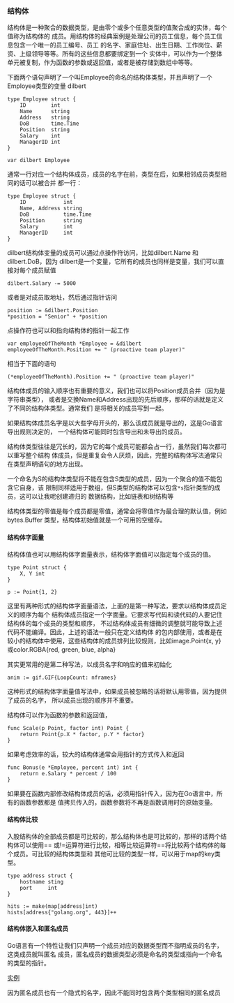 

### 结构体

结构体是一种聚合的数据类型，是由零个或多个任意类型的值聚合成的实体，每个值称为结构体的
成员。用结构体的经典案例是处理公司的员工信息，每个员工信息包含一个唯一的员工编号、员工
的名字、家庭住址、出生日期、工作岗位、薪资、上级领导等等。所有的这些信息都要绑定到一个
实体中，可以作为一个整体单元被复制，作为函数的参数或返回值，或者是被存储到数组中等等。

下面两个语句声明了一个叫Employee的命名的结构体类型，并且声明了一个Employee类型的变量
dilbert

```
type Employee struct {
    ID        int
    Name      string
    Address   string
    DoB       time.Time
    Position  string
    Salary    int
    ManagerID int
}

var dilbert Employee
```
通常一行对应一个结构体成员，成员的名字在前，类型在后，如果相邻成员类型相同的话可以被合并
都一行：
```
type Employee struct {
    ID            int
    Name, Address string
    DoB           time.Time
    Position      string
    Salary        int
    ManagerID     int
}
```
dilbert结构体变量的成员可以通过点操作符访问，比如dilbert.Name 和 dilbert.DoB，因为
dilbert是一个变量，它所有的成员也同样是变量，我们可以直接对每个成员赋值
```
dilbert.Salary -= 5000
```
或者是对成员取地址，然后通过指针访问
```
position := &dilbert.Position
*position = "Senior" + *position
```

点操作符也可以和指向结构体的指针一起工作
```
var employeeOfTheMonth *Employee = &dilbert
employeeOfTheMonth.Position += " (proactive team player)"
```
相当于下面的语句
```
(*employeeOfTheMonth).Position += " (proactive team player)"
```

结构体成员的输入顺序也有重要的意义，我们也可以将Position成员合并（因为是字符串类型），
或者是交换Name和Address出现的先后顺序，那样的话就是定义了不同的结构体类型。通常我们
是将相关的成员写到一起。

如果结构体成员名字是以大些字母开头的，那么该成员就是导出的，这是Go语言导出规则决定的，
一个结构体可能同时包含导出和未导出的成员。

结构体类型往往是冗长的，因为它的每个成员可能都会占一行，虽然我们每次都可以重写整个结构
体成员，但是重复会令人厌烦，因此，完整的结构体写法通常只在类型声明语句的地方出现。

一个命名为S的结构体类型将不能在包含S类型的成员，因为一个聚合的值不能包含它自身，该
限制同样适用于数组，但S类型的结构体可以包含`*s`指针类型的成员，这可以让我呢创建递归的
数据结构，比如链表和树结构等

结构体类型的零值是每个成员都是零值，通常会将零值作为最合理的默认值，例如bytes.Buffer
类型，结构体初始值就是一个可用的空缓存。

#### 结构体字面量

结构体值也可以用结构体字面量表示，结构体字面值可以指定每个成员的值。
```
type Point struct {
    X, Y int
}

p := Point{1, 2}
```
这里有两种形式的结构体字面量语法，上面的是第一种写法，要求以结构体成员定义的顺序为每个
结构体成员指定一个字面量。它要求写代码和读代码的人要记住结构体的每个成员的类型和顺序，
不过结构体成员有细微的调整就可能导致上述代码不能编译。因此，上述的语法一般只在定义结构体
的包内部使用，或者是在较小的结构体中使用，这些结构体的成员排列比较规则，比如image.Point{x, y}
或color.RGBA{red, green, blue, alpha}

其实更常用的是第二种写法，以成员名字和响应的值来初始化
```
anim := gif.GIF{LoopCount: nframes}
```
这种形式的结构体字面量值写法中，如果成员被忽略的话将默认用零值，因为提供了成员的名字，
所以成员出现的顺序并不重要。

结构体可以作为函数的参数和返回值，
```
func Scale(p Point, factor int) Point {
    return Point{p.X * factor, p.Y * factor}
}
```
如果考虑效率的话，较大的结构体通常会用指针的方式传入和返回
```
func Bonus(e *Employee, percent int) int {
    return e.Salary * percent / 100
}
```

如果要在函数内部修改结构体成员的话，必须用指针传入，因为在Go语言中，所有的函数参数都是
值拷贝传入的，函数参数将不再是函数调用时的原始变量。

#### 结构体比较
入股结构体的全部成员都是可比较的，那么结构体也是可比较的，那样的话两个结构体可以使用==
或!=运算符进行比较，相等比较运算符==将比较两个结构体的每个成员。可比较的结构体类型和
其他可比较的类型一样，可以用于map的key类型。
```
type address struct {
    hostname sting
    port     int
}

hits := make(map[address]int)
hists[address{"golang.org", 443}]++
```

#### 结构体嵌入和匿名成员

Go语言有一个特性让我们只声明一个成员对应的数据类型而不指明成员的名字，这类成员就叫匿名
成员，匿名成员的数据类型必须是命名的类型或指向一个命名的类型的指针。

[实例](./gb.go)

因为匿名成员也有一个隐式的名字，因此不能同时包含两个类型相同的匿名成员


















